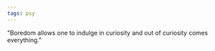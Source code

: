 ```yaml
---
tags: psy
---
```


"Boredom allows one to indulge in curiosity and out of curiosity comes everything."
